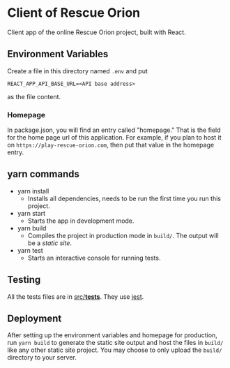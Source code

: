 # Client of Rescue Orion

Client app of the online Rescue Orion project, built with React.


## Environment Variables
Create a file in this directory named `.env` and put
```
REACT_APP_API_BASE_URL=<API base address>
```
as the file content.

### Homepage
In package.json, you will find an entry called "homepage." That is the field for the home page url of this application. For example, if you plan to host it on `https://play-rescue-orion.com`, then put that value in the homepage entry.

## yarn commands
- yarn install
  - Installs all dependencies, needs to be run the first time you run this project.
- yarn start
  - Starts the app in development mode.
- yarn build
  - Compiles the project in production mode in `build/`. The output will be a *static site*.
- yarn test
  - Starts an interactive console for running tests.

## Testing
All the tests files are in [src/__tests__](src/__tests__). They use [jest](https://jestjs.io/docs/en/getting-started).

## Deployment
After setting up the environment variables and homepage for production, run `yarn build` to generate the static site output and host the files in `build/` like any other static site project. You may choose to only upload the `build/` directory to your server.
